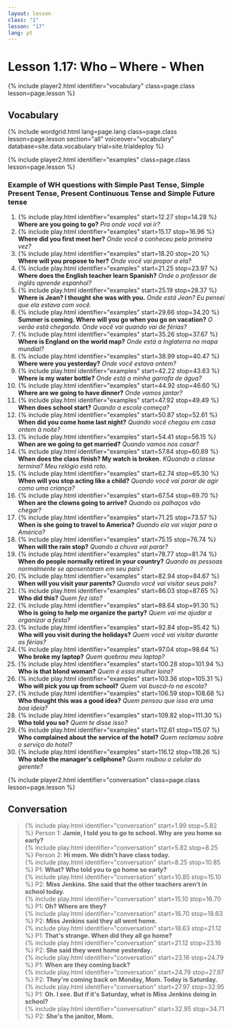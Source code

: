 ```yaml
---
layout: lesson
class: "1"
lesson: "17"
lang: pt
---
```



# Lesson 1.17: Who – Where - When


{% include player2.html identifier="vocabulary" class=page.class lesson=page.lesson %}
## Vocabulary 

{% include wordgrid.html lang=page.lang
		class=page.class 
		lesson=page.lesson 
		section="all"
		voiceover="vocabulary"
		database=site.data.vocabulary 
		trial=site.trialdeploy %}

{% include player2.html identifier="examples" class=page.class lesson=page.lesson %}

### Example of WH questions with Simple Past Tense, Simple Present Tense, Present Continuous Tense and Simple Future tense 
1. {% include play.html identifier="examples" start=12.27 stop=14.28 %} **Where are you going to go?** *Pra onde você vai ir?*
2. {% include play.html identifier="examples" start=15.17 stop=16.96 %} **Where did you first meet her?** *Onde você a conheceu pela primeira vez?*
3. {% include play.html identifier="examples" start=18.20 stop=20 %} **Where will you propose to her?** *Onde você vai propor a ela?*
4. {% include play.html identifier="examples" start=21.25 stop=23.97 %} **Where does the English teacher learn Spanish?** *Onde o professor de inglês aprende espanhol?*
5. {% include play.html identifier="examples" start=25.19 stop=28.37 %} **Where is Jean? I thought she was with you.** *Onde está Jean? Eu pensei que ela estava com você.*
6. {% include play.html identifier="examples" start=29.66 stop=34.20 %} **Summer is coming. Where will you go when you go on vacation?** *O verão está chegando. Onde você vai quando vai de férias?*
7. {% include play.html identifier="examples" start=35.26 stop=37.67 %} **Where is England on the world map?** *Onde está a Inglaterra no mapa mundial?*
8. {% include play.html identifier="examples" start=38.99 stop=40.47 %} **Where were you yesterday?** *Onde você estava ontem?*
9. {% include play.html identifier="examples" start=42.22 stop=43.63 %} **Where is my water bottle?** *Onde está a minha garrafa de água?*
10. {% include play.html identifier="examples" start=44.92 stop=46.60 %} **Where are we going to have dinner?** *Onde vamos jantar?*
11. {% include play.html identifier="examples" start=47.92 stop=49.49 %} **When does school start?** *Quando a escola começa?*
12. {% include play.html identifier="examples" start=50.87 stop=52.61 %} **When did you come home last night?** *Quando você chegou em casa ontem à noite?*
13. {% include play.html identifier="examples" start=54.41 stop=56.15 %} **When are we going to get married?** *Quando vamos nos casar?*
14. {% include play.html identifier="examples" start=57.84 stop=60.89 %} **When does the class finish? My watch is broken.** *KQuando a classe termina? Meu relógio está roto.*
15. {% include play.html identifier="examples" start=62.74 stop=65.30 %} **When will you stop acting like a child?** *Quando você vai parar de agir como uma criança?*
16. {% include play.html identifier="examples" start=67.54 stop=69.70 %} **When are the clowns going to arrive?** *Quando os palhaços vão chegar?*
17. {% include play.html identifier="examples" start=71.25 stop=73.57 %} **When is she going to travel to America?** *Quando ela vai viajar para a América?*
18. {% include play.html identifier="examples" start=75.15 stop=76.74 %} **When will the rain stop?** *Quando a chuva vai parar?*
19. {% include play.html identifier="examples" start=78.77 stop=81.74 %} **When do people normally retired in your country?** *Quando as pessoas normalmente se aposentaram em seu país?*
20. {% include play.html identifier="examples" start=82.94 stop=84.67 %} **When will you visit your parents?** *Quando você vai visitar seus pais?*
21. {% include play.html identifier="examples" start=86.03 stop=87.65 %} **Who did this?** *Quem fez isto?*
22. {% include play.html identifier="examples" start=88.64 stop=91.30 %} **Who is going to help me organize the party?** *Quem vai me ajudar a organizar a festa?*
23. {% include play.html identifier="examples" start=92.84 stop=95.42 %} **Who will you visit during the holidays?** *Quem você vai visitar durante as férias?*
24. {% include play.html identifier="examples" start=97.04 stop=98.64 %} **Who broke my laptop?** *Quem quebrou meu laptop?*
25. {% include play.html identifier="examples" start=100.28 stop=101.94 %} **Who is that blond woman?** *Quem é essa mulher loira?*
26. {% include play.html identifier="examples" start=103.36 stop=105.31 %} **Who will pick you up from school?** *Quem vai buscá-lo na escola?*
27. {% include play.html identifier="examples" start=106.59 stop=108.68 %} **Who thought this was a good idea?** *Quem pensou que isso era uma boa ideia?*
28. {% include play.html identifier="examples" start=109.82 stop=111.30 %} **Who told you so?** *Quem te disse isso?*
29. {% include play.html identifier="examples" start=112.61 stop=115.07 %} **Who complained about the service of the hotel?** *Quem reclamou sobre o serviço do hotel?*
30. {% include play.html identifier="examples" start=116.12 stop=118.26 %} **Who stole the manager's cellphone?** *Quem roubou o celular do gerente?*

{% include player2.html identifier="conversation" class=page.class lesson=page.lesson %}
## Conversation

> {% include play.html identifier="conversation" start=1.99 stop=5.82 %} Person 1: **Jamie, I told you to go to school. Why are you home so early?**  
> {% include play.html identifier="conversation" start=5.82 stop=8.25 %} Person 2: **Hi mom. We didn't have class today.**  
> {% include play.html identifier="conversation" start=8.25 stop=10.85 %} P1: **What? Who told you to go home so early?**  
> {% include play.html identifier="conversation" start=10.85 stop=15.10 %} P2: **Miss Jenkins. She said that the other teachers aren't in school today.**  
> {% include play.html identifier="conversation" start=15.10 stop=16.70 %} P1: **Oh? Where are they?**  
> {% include play.html identifier="conversation" start=16.70 stop=18.63 %} P2: **Miss Jenkins said they all went home.**  
> {% include play.html identifier="conversation" start=18.63 stop=21.12 %} P1: **That's strange. When did they all go home?**  
> {% include play.html identifier="conversation" start=21.12 stop=23.16 %} P2: **She said they went home yesterday.**  
> {% include play.html identifier="conversation" start=23.16 stop=24.79 %} P1: **When are they coming back?**  
> {% include play.html identifier="conversation" start=24.79 stop=27.97 %} P2: **They're coming back on Monday, Mom. Today is Saturday.**  
> {% include play.html identifier="conversation" start=27.97 stop=32.95 %} P1: **Oh. I see. But if it's Saturday, what is Miss Jenkins doing in school?**  
> {% include play.html identifier="conversation" start=32.95 stop=34.71 %} P2: **She's the janitor, Mom.**  